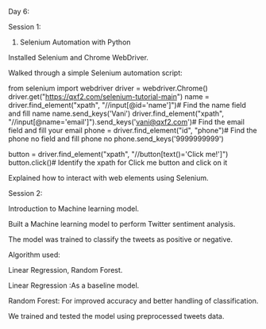 Day 6:

Session 1:

1) Selenium Automation with Python

  Installed Selenium and Chrome WebDriver.

  Walked through a simple Selenium automation script:

  from selenium import webdriver
  driver = webdriver.Chrome()
  driver.get("https://qxf2.com/selenium-tutorial-main")
  name = driver.find_element("xpath", "//input[@id='name']")# Find the name field and fill name
  name.send_keys('Vani')
  driver.find_element("xpath", "//input[@name='email']").send_keys('vani@qxf2.com')# Find the email field and fill your email
  phone = driver.find_element("id", "phone")# Find the phone no field and fill phone no
  phone.send_keys('9999999999')
  
  button = driver.find_element("xpath", "//button[text()='Click me!']")
  button.click()# Identify the xpath for Click me button and click on it


  Explained how to interact with web elements using Selenium.

Session 2:
 
 Introduction to Machine learning model.
 
 Built a Machine learning model to perform Twitter sentiment analysis.
 
 The model was trained to classify the tweets as positive or negative.
 
 Algorithm used:
 
 Linear Regression, Random Forest.

 Linear Regression :As a baseline model.

 Random Forest: For improved accuracy and better handling of classification.
 
 We trained and tested the model using preprocessed tweets data.